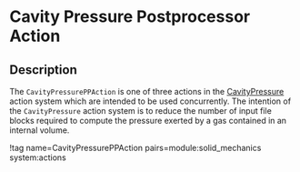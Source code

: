 # Cavity Pressure Postprocessor Action

## Description

The `CavityPressurePPAction` is one of three actions in the [CavityPressure](/CavityPressure/index.md) action system which are
intended to be used concurrently.  The intention of the `CavityPressure` action system is to reduce
the number of input file blocks required to compute the pressure exerted by a gas contained in an
internal volume.

!tag name=CavityPressurePPAction pairs=module:solid_mechanics system:actions
